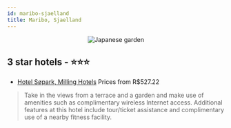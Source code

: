```yaml
---
id: maribo-sjaelland
title: Maribo, Sjaelland
---
```


<center><img src="https://i.travelapi.com/hotels/8000000/7830000/7822700/7822693/7c812931_z.jpg" alt="Japanese garden" /></center>


##  3 star hotels - ⭐️⭐️⭐️

-    [Hotel Søpark, Milling Hotels](https://us.hurb.com/hotels/maribo/hotel-sopark-milling-hotels-JNP-JP595480?cmp=18055) Prices from R$527.22
   > Take in the views from a terrace and a garden and make use of amenities such as complimentary wireless Internet access. Additional features at this hotel include tour/ticket assistance and complimentary use of a nearby fitness facility.
